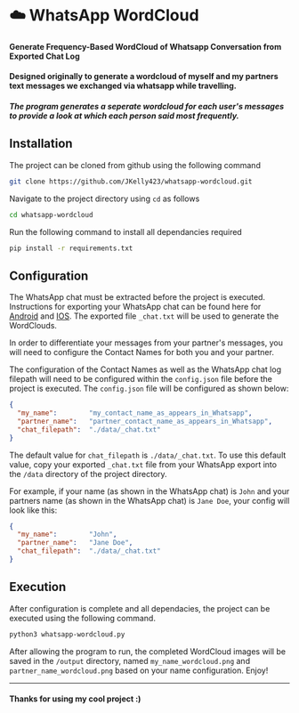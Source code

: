 # :cloud: WhatsApp WordCloud


#### Generate Frequency-Based WordCloud of Whatsapp Conversation from Exported Chat Log
#### Designed originally to generate a wordcloud of myself and my partners text messages we exchanged via whatsapp while travelling.
##### The program generates a seperate wordcloud for each user's messages to provide a look at which each person said most frequently.
## Installation

The project can be cloned from github using the following command

```bash
git clone https://github.com/JKelly423/whatsapp-wordcloud.git
```

Navigate to the project directory using ```cd``` as follows
```bash 
cd whatsapp-wordcloud
```

Run the following command to install all dependancies required

```bash
pip install -r requirements.txt
```

## Configuration
The WhatsApp chat must  be extracted before the project is executed.
Instructions for exporting your WhatsApp chat can be found here for [Android](https://faq.whatsapp.com/1180414079177245/?cms_platform=android) and [IOS](https://faq.whatsapp.com/902477924463699/?locale=en_US&cms_platform=iphone). The exported file ```_chat.txt``` will be used to generate the WordClouds.

In order to differentiate your messages from your partner's messages, you will need to configure the Contact Names for both you and your partner.

The configuration of the Contact Names as well as the WhatsApp chat log filepath will need to be configured within the ```config.json``` file before the project is executed. 
The ```config.json``` file will be configured as shown below:
```json
{
  "my_name":        "my_contact_name_as_appears_in_Whatsapp",
  "partner_name":   "partner_contact_name_as_appears_in_Whatsapp",
  "chat_filepath":  "./data/_chat.txt"
}
```
The default value for ```chat_filepath``` is ```./data/_chat.txt```. To use this default value, copy your exported ```_chat.txt``` file from your WhatsApp export into the ```/data``` directory of the project directory.

For example, if your name (as shown in the WhatsApp chat) is ```John``` and your partners name (as shown in the WhatsApp chat) is ```Jane Doe```,
your config will look like this:
```json
{
  "my_name":        "John",
  "partner_name":   "Jane Doe",
  "chat_filepath":  "./data/_chat.txt"
}
```

## Execution 
After configuration is complete and all dependacies, the project can be executed using the following command.
```bash
python3 whatsapp-wordcloud.py
```

After allowing the program to run, the completed WordCloud images will be saved in the ```/output``` directory, named ```my_name_wordcloud.png``` and ```partner_name_wordcloud.png``` based on your name configuration. Enjoy!


----
#### Thanks for using my cool project :)
